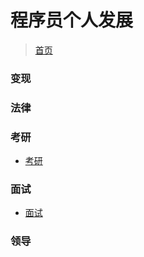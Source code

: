 # 程序员个人发展
> [首页](https://github.com/shgopher/GOFamily)
### 变现
### 法律
### 考研
- [考研](./考研)
### 面试
- [面试](./面试)
### 领导

